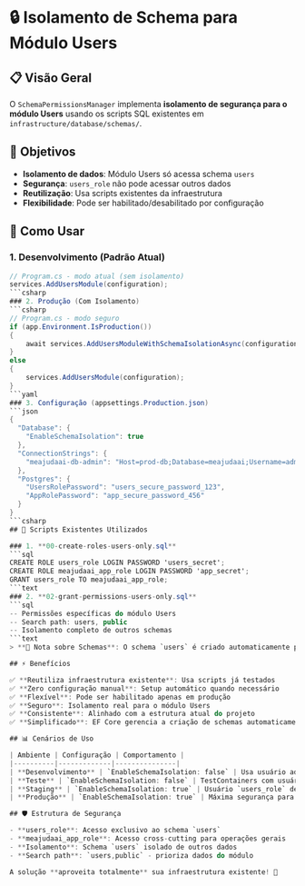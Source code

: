 # 🔒 Isolamento de Schema para Módulo Users

## 📋 Visão Geral

O `SchemaPermissionsManager` implementa **isolamento de segurança para o módulo Users** usando os scripts SQL existentes em `infrastructure/database/schemas/`.

## 🎯 Objetivos

- **Isolamento de dados**: Módulo Users só acessa schema `users`
- **Segurança**: `users_role` não pode acessar outros dados  
- **Reutilização**: Usa scripts existentes da infraestrutura
- **Flexibilidade**: Pode ser habilitado/desabilitado por configuração

## 🚀 Como Usar

### 1. Desenvolvimento (Padrão Atual)
```csharp
// Program.cs - modo atual (sem isolamento)
services.AddUsersModule(configuration);
```csharp
### 2. Produção (Com Isolamento)
```csharp
// Program.cs - modo seguro
if (app.Environment.IsProduction())
{
    await services.AddUsersModuleWithSchemaIsolationAsync(configuration);
}
else
{
    services.AddUsersModule(configuration);
}
```yaml
### 3. Configuração (appsettings.Production.json)
```json
{
  "Database": {
    "EnableSchemaIsolation": true
  },
  "ConnectionStrings": {
    "meajudaai-db-admin": "Host=prod-db;Database=meajudaai;Username=admin;Password=admin_password;"
  },
  "Postgres": {
    "UsersRolePassword": "users_secure_password_123",
    "AppRolePassword": "app_secure_password_456"
  }
}
```csharp
## 🔧 Scripts Existentes Utilizados

### 1. **00-create-roles-users-only.sql**
```sql
CREATE ROLE users_role LOGIN PASSWORD 'users_secret';
CREATE ROLE meajudaai_app_role LOGIN PASSWORD 'app_secret';
GRANT users_role TO meajudaai_app_role;
```text
### 2. **02-grant-permissions-users-only.sql**
```sql
-- Permissões específicas do módulo Users
-- Search path: users, public
-- Isolamento completo de outros schemas
```text
> **📝 Nota sobre Schemas**: O schema `users` é criado automaticamente pelo Entity Framework Core através da configuração `HasDefaultSchema("users")`. Não há necessidade de scripts específicos para criação de schemas.

## ⚡ Benefícios

✅ **Reutiliza infraestrutura existente**: Usa scripts já testados  
✅ **Zero configuração manual**: Setup automático quando necessário  
✅ **Flexível**: Pode ser habilitado apenas em produção  
✅ **Seguro**: Isolamento real para o módulo Users  
✅ **Consistente**: Alinhado com a estrutura atual do projeto  
✅ **Simplificado**: EF Core gerencia a criação de schemas automaticamente

## 📊 Cenários de Uso

| Ambiente | Configuração | Comportamento |
|----------|-------------|---------------|
| **Desenvolvimento** | `EnableSchemaIsolation: false` | Usa usuário admin padrão |
| **Teste** | `EnableSchemaIsolation: false` | TestContainers com usuário único |
| **Staging** | `EnableSchemaIsolation: true` | Usuário `users_role` dedicado |
| **Produção** | `EnableSchemaIsolation: true` | Máxima segurança para Users |

## 🛡️ Estrutura de Segurança

- **users_role**: Acesso exclusivo ao schema `users`
- **meajudaai_app_role**: Acesso cross-cutting para operações gerais
- **Isolamento**: Schema `users` isolado de outros dados
- **Search path**: `users,public` - prioriza dados do módulo

A solução **aproveita totalmente** sua infraestrutura existente! 🚀
